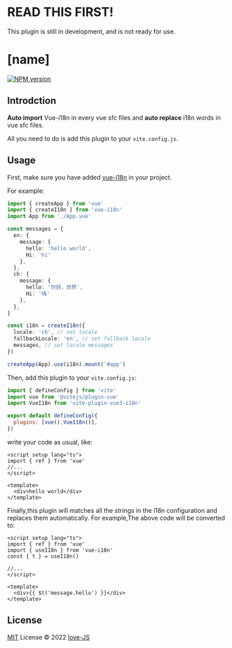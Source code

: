 # READ THIS FIRST!
This plugin is still in development, and is not ready for use.

# [name]

[![NPM version](https://img.shields.io/npm/v/[name]?color=a1b858&label=)](https://www.npmjs.com/package/[name])

## Introdction

**Auto import** Vue-i18n in every vue sfc files and **auto replace** i18n words in vue sfc files.

All you need to do is add this plugin to your `vite.config.js`.

## Usage

First, make sure you have added [vue-i18n](https://vue-i18n.intlify.dev/) in your project.

For example:

```typescript
import { createApp } from 'vue'
import { createI18n } from 'vue-i18n'
import App from './App.vue'

const messages = {
  en: {
    message: {
      hello: 'hello world',
      Hi: 'hi'
    },
  },
  ch: {
    message: {
      hello: '你好，世界',
      Hi: '嗨'
    },
  },
}

const i18n = createI18n({
  locale: 'ch', // set locale
  fallbackLocale: 'en', // set fallback locale
  messages, // set locale messages
})

createApp(App).use(i18n).mount('#app')

```

Then, add this plugin to your `vite.config.js`:

```js
import { defineConfig } from 'vite'
import vue from '@vitejs/plugin-vue'
import VueI18n from 'vite-plugin-vue3-i18n'

export default defineConfig({
  plugins: [vue(),VueI18n()],
})

```

write your code as usual, like:

```vue
<script setup lang="ts">
import { ref } from 'vue'
//...
</script>

<template>
  <div>hello world</div>
</template>
```

Finally,this plugin will matches all the strings in the i18n configuration and replaces them automatically.
For example,The above code will be converted to:
```vue
<script setup lang="ts">
import { ref } from 'vue'
import { useI18n } from 'vue-i18n'
const { t } = useI18n()

//...
</script>

<template>
  <div>{{ $t('message.hello') }}</div>
</template>
```

## License

[MIT](./LICENSE) License © 2022 [love-JS](https://github.com/love-js)
